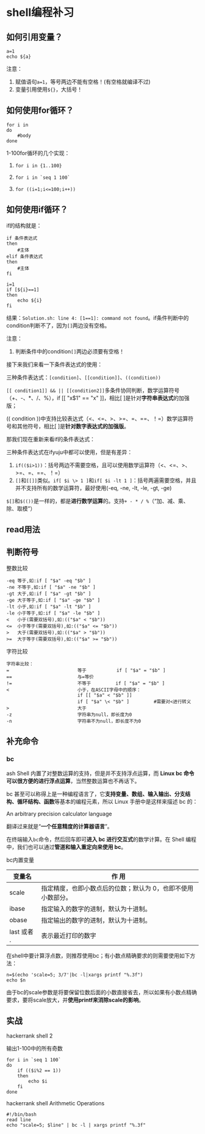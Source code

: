 # shell编程补习

## 如何引用变量？

```shell
a=1
echo ${a}
```

注意：

1. 赋值语句`a=1`，等号两边不能有空格！(有空格就编译不过)
2. 变量引用使用`${}`，大括号！



## 如何使用for循环？

```shell
for i in 
do
	#body
done
```

1-100for循环的几个实现：

1. `for i in {1..100}`

2. ```shell
   for i in `seq 1 100`
   ```

3. ```shell
   for ((i=1;i<=100;i++))
   ```

   







## 如何使用if循环？

if的结构就是：

```shell
if 条件表达式
then 
	#主体
elif 条件表达式
then
	#主体
fi
```



```shell
i=1
if [${i}==1]
then
    echo ${i}
fi
```

结果：`Solution.sh: line 4: [1==1]: command not found`。if条件判断中的condition判断不了，因为`[]`两边没有空格。

注意：

1. 判断条件中的condition`[]`两边必须要有空格！





接下来我们来看一下条件表达式的使用：

三种条件表达式：`[condition]`、`[[condition]]`、`((condition))`



`[[ condition1]] && || [[condition2]]`多条件协同判断，数学运算符号（+、-、*、/、%），if [[ "x$1" == "x" ]]，相比[ ]是针对**字符串表达式**的加强版；

(( condition ))中支持比较表达式（<、<=、>、>=、=、==、！=）数学运算符号和其他符号，相比[ ]是**针对数字表达式的加强版**。



那我们现在重新来看if的条件表达式：

三种条件表达式在ifyuju中都可以使用，但是有差异：

1. `if(($i>1))`：括号两边不需要空格，且可以使用数学运算符（<、<=、>、>=、=、==、！=）
2. `[]`和`[[]]`类似。`if[ $i \> 1 ]`和`if[ $i -lt 1 ]`：括号两遍需要空格，并且并不支持所有的数学运算符，最好使用(-eq, -ne, -lt, -le, -gt, -ge)



`$[]`和`$(())`是一样的，都是**进行数学运算**的。支持`+ - * / %`（“加、减、乘、除、取模”）



## read用法





## 判断符号

整数比较

```shell
-eq 等于,如:if [ "$a" -eq "$b" ]   
-ne 不等于,如:if [ "$a" -ne "$b" ]   
-gt 大于,如:if [ "$a" -gt "$b" ]   
-ge 大于等于,如:if [ "$a" -ge "$b" ]   
-lt 小于,如:if [ "$a" -lt "$b" ]   
-le 小于等于,如:if [ "$a" -le "$b" ]   
<   小于(需要双括号),如:(("$a" < "$b"))   
<=  小于等于(需要双括号),如:(("$a" <= "$b"))   
>   大于(需要双括号),如:(("$a" > "$b"))   
>=  大于等于(需要双括号),如:(("$a" >= "$b")) 
```



字符比较

```shell
字符串比较：
=                         等于           if [ "$a" = "$b" ]
==                        与=等价
!=                        不等于         if [ "$a" = "$b" ]
<                         小于，在ASCII字母中的顺序：
                          if [[ "$a" < "$b" ]]
                          if [ "$a" \< "$b" ]         #需要对<进行转义
>                         大于
-z                        字符串为null，即长度为0
-n                        字符串不为null，即长度不为0

```





## 补充命令

### bc

ash Shell 内置了对整数运算的支持，但是并不支持浮点运算，而 **Linux bc 命令可以很方便的进行浮点运算**，当然整数运算也不再话下。

bc 甚至可以称得上是一种编程语言了，它**支持变量、数组、输入输出、分支结构、循环结构、函数**等基本的编程元素，所以 Linux 手册中是这样来描述 bc 的：

An arbitrary precision calculator language

翻译过来就是“**一个任意精度的计算器语言**”。

在终端输入`bc`命令，然后回车即可**进入 bc 进行交互式**的数学计算。在 Shell 编程中，我们也可以通过**管道和输入重定向来使用 bc**。



bc内置变量

| 变量名      | 作 用                                                        |
| ----------- | ------------------------------------------------------------ |
| scale       | 指定精度，也即小数点后的位数；默认为 0，也即不使用小数部分。 |
| ibase       | 指定输入的数字的进制，默认为十进制。                         |
| obase       | 指定输出的数字的进制，默认为十进制。                         |
| last 或者 . | 表示最近打印的数字                                           |





在shell中要计算浮点数，则推荐使用bc；有小数点精确要求的则需要使用如下方法：

```shell
n=$(echo 'scale=5; 3/7'|bc -l|xargs printf "%.3f")
echo $n
```

由于bc的scale参数是将要保留位数后面的小数直接省去，所以如果有小数点精确要求，要将scale放大，并**使用printf来消除scale的影响**。



## 实战

hackerrank shell 2

输出1-100中的所有奇数

```shell
for i in `seq 1 100`
do
	if (($i%2 == 1))
	then
		echo $i
	fi
done
```



hackerrank shell Arithmetic Operations

```shell
#!/bin/bash
read line
echo "scale=5; $line" | bc -l | xargs printf "%.3f"
```

